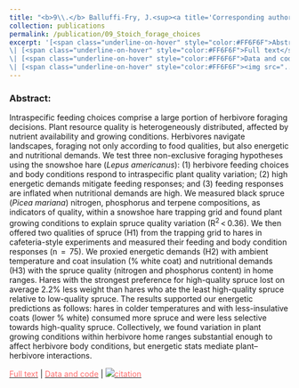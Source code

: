 ```yaml
---
title: "<b>9\\.</b> Balluffi-Fry, J.<sup><a title='Corresponding author'>✉</a></sup>, Leroux, S.J., Wiersma, Y.F., Richmond, I.C., Heckford, T.H., <u>Rizzuto, M.</u>, Kennah, J.L., Vander Wal, E. (2021) **Integrating plant stoichiometry and feeding experiments: state-dependent forage choice and its implications on body mass.** Oecologia."
collection: publications
permalink: /publication/09_Stoich_forage_choices
excerpt: '[<span class="underline-on-hover" style="color:#FF6F6F">Abstract</span>](../publication/09_Stoich_forage_choices)
\| [<span class="underline-on-hover" style="color:#FF6F6F">Full text</span>](https://rdcu.be/cAY5a)
\| [<span class="underline-on-hover" style="color:#FF6F6F">Data and code</span>](https://github.com/jballuffi/stoichiometry_cafexperiments)
\| [<span class="underline-on-hover" style="color:#FF6F6F"><img src="../images/bibtex.svg">citation</span>](../bibtex/09_Stoich_forage_choices.bib)'
---
```


### Abstract:

Intraspecific feeding choices comprise a large portion of herbivore foraging decisions. Plant resource quality is heterogeneously distributed, affected by nutrient availability and growing conditions. Herbivores navigate landscapes, foraging not only according to food qualities, but also energetic and nutritional demands. We test three non-exclusive foraging hypotheses using the snowshoe hare (<i>Lepus americanus</i>): (1) herbivore feeding choices and body conditions respond to intraspecific plant quality variation; (2) high energetic demands mitigate feeding responses; and (3) feeding responses are inflated when nutritional demands are high. We measured black spruce (<i>Picea mariana</i>) nitrogen, phosphorus and terpene compositions, as indicators of quality, within a snowshoe hare trapping grid and found plant growing conditions to explain spruce quality variation (R<sup>2</sup> < 0.36). We then offered two qualities of spruce (H1) from the trapping grid to hares in cafeteria-style experiments and measured their feeding and body condition responses (n  =  75). We proxied energetic demands (H2) with ambient temperature and coat insulation (% white coat) and nutritional demands (H3) with the spruce quality (nitrogen and phosphorus content) in home ranges. Hares with the strongest preference for high-quality spruce lost on average 2.2% less weight than hares who ate the least high-quality spruce relative to low-quality spruce. The results supported our energetic predictions as follows: hares in colder temperatures and with less-insulative coats (lower % white) consumed more spruce and were less selective towards high-quality spruce. Collectively, we found variation in plant growing conditions within herbivore home ranges substantial enough to affect herbivore body conditions, but energetic stats mediate plant–herbivore interactions.


[<span class="underline-on-hover" style="color:#FF6F6F">Full text</span>](https://rdcu.be/cAY5a)
\| [<span class="underline-on-hover" style="color:#FF6F6F">Data and code</span>](https://github.com/jballuffi/stoichiometry_cafexperiments)
\| [<span class="underline-on-hover" style="color:#FF6F6F"><img src="../images/bibtex.svg">citation</span>](../bibtex/09_Stoich_forage_choices.bib)
